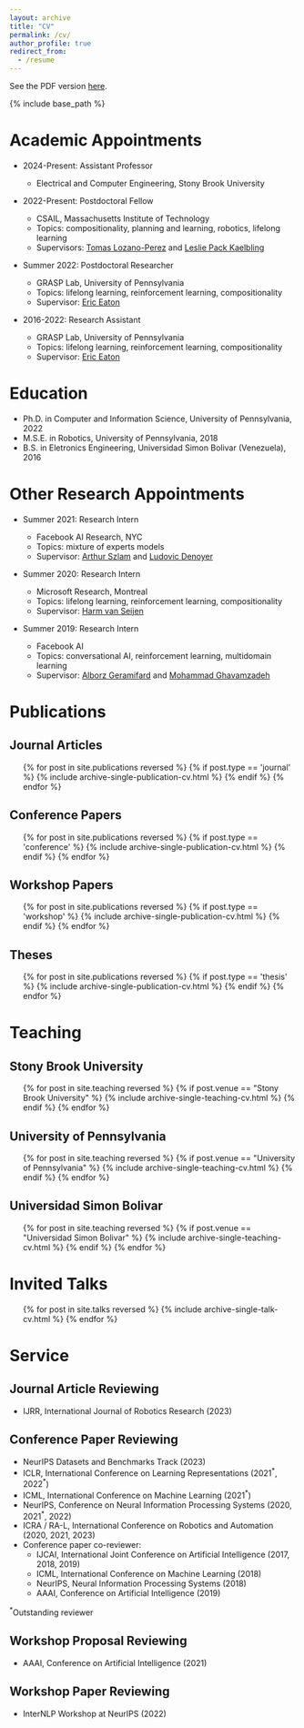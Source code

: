 ```yaml
---
layout: archive
title: "CV"
permalink: /cv/
author_profile: true
redirect_from:
  - /resume
---
```

See the PDF version [here](/files/CVJorgeAMendez.pdf).

{% include base_path %}

Academic Appointments
=====
* 2024-Present: Assistant Professor
  * Electrical and Computer Engineering, Stony Brook University

* 2022-Present: Postdoctoral Fellow
  * CSAIL, Massachusetts Institute of Technology
  * Topics: compositionality, planning and learning, robotics, lifelong learning
  * Supervisors: [Tomas Lozano-Perez](https://people.csail.mit.edu/tlp/) and [Leslie Pack Kaelbling](https://people.csail.mit.edu/lpk/)

* Summer 2022: Postdoctoral Researcher
  * GRASP Lab, University of Pennsylvania
  * Topics: lifelong learning, reinforcement learning, compositionality
  * Supervisor: [Eric Eaton](https://seas.upenn.edu/~eeaton)

* 2016-2022: Research Assistant
  * GRASP Lab, University of Pennsylvania
  * Topics: lifelong learning, reinforcement learning, compositionality
  * Supervisor: [Eric Eaton](https://seas.upenn.edu/~eeaton)


Education
======
* Ph.D. in Computer and Information Science, University of Pennsylvania, 2022
* M.S.E. in Robotics, University of Pennsylvania, 2018
* B.S. in Eletronics Engineering, Universidad Simon Bolivar (Venezuela), 2016

Other Research Appointments
======
* Summer 2021: Research Intern
  * Facebook AI Research, NYC
  * Topics: mixture of experts models
  * Supervisor: [Arthur Szlam](https://scholar.google.com/citations?user=u3-FxUgAAAAJ&hl=en) and [Ludovic Denoyer](http://www-connex.lip6.fr/~denoyer/wordpress/)

* Summer 2020: Research Intern
  * Microsoft Research, Montreal
  * Topics: lifelong learning, reinforcement learning, compositionality
  * Supervisor: [Harm van Seijen](https://www.microsoft.com/en-us/research/people/havansei/)

* Summer 2019: Research Intern
  * Facebook AI
  * Topics: conversational AI, reinforcement learning, multidomain learning
  * Supervisor: [Alborz Geramifard](http://alborz-geramifard.com/Homepage/Welcome.html) and [Mohammad Ghavamzadeh](http://chercheurs.lille.inria.fr/~ghavamza/my_website/About_Me.html)
  

Publications
======

<!-- Preprints
-----
  <ul>{% for post in site.publications reversed %}
    {% if post.type == 'preprint' %}
      {% include archive-single-publication-cv.html %}
    {% endif %}
  {% endfor %}</ul> -->

Journal Articles
-----
  <ul>{% for post in site.publications reversed %}
    {% if post.type == 'journal' %}
      {% include archive-single-publication-cv.html %}
    {% endif %}
  {% endfor %}</ul>


Conference Papers
-----
  <ul>{% for post in site.publications reversed %}
    {% if post.type == 'conference' %}
      {% include archive-single-publication-cv.html %}
    {% endif %}
  {% endfor %}</ul>

Workshop Papers
-----
  <ul>{% for post in site.publications reversed %}
    {% if post.type == 'workshop' %}
      {% include archive-single-publication-cv.html %}
    {% endif %}
  {% endfor %}</ul>

Theses
-----
  <ul>{% for post in site.publications reversed %}
    {% if post.type == 'thesis' %}
      {% include archive-single-publication-cv.html %}
    {% endif %}
  {% endfor %}</ul>


Teaching
======

Stony Brook University
------
  <ul>{% for post in site.teaching reversed %}
    {% if post.venue == "Stony Brook University" %}
      {% include archive-single-teaching-cv.html %}
    {% endif %}
  {% endfor %}</ul>


University of Pennsylvania
------
  <ul>{% for post in site.teaching reversed %}
    {% if post.venue == "University of Pennsylvania" %}
      {% include archive-single-teaching-cv.html %}
    {% endif %}
  {% endfor %}</ul>
  
Universidad Simon Bolivar
------
  <ul>{% for post in site.teaching reversed %}
    {% if post.venue == "Universidad Simon Bolivar" %}
      {% include archive-single-teaching-cv.html %}
    {% endif %}
  {% endfor %}</ul>

Invited Talks
======

  <ul>{% for post in site.talks  reversed %}
    {% include archive-single-talk-cv.html %}
  {% endfor %}</ul>

Service
======

Journal Article Reviewing
----
* IJRR, International Journal of Robotics Research (2023)

Conference Paper Reviewing
----
* NeurIPS Datasets and Benchmarks Track (2023)
* ICLR, International Conference on Learning Representations (2021<sup>\*</sup>, 2022<sup>\*</sup>)
* ICML, International Conference on Machine Learning (2021<sup>\*</sup>)
* NeurIPS, Conference on Neural Information Processing Systems (2020, 2021<sup>\*</sup>, 2022)
* ICRA / RA-L, International Conference on Robotics and Automation (2020, 2021, 2023)
* Conference paper co-reviewer:
  * IJCAI, International Joint Conference on Artificial Intelligence (2017, 2018, 2019)
  * ICML, International Conference on Machine Learning (2018)
  * NeurIPS, Neural Information Processing Systems (2018)
  * AAAI, Conference on Artificial Intelligence (2019)

<sup>\*</sup>Outstanding reviewer

Workshop Proposal Reviewing
----
* AAAI, Conference on Artificial Intelligence (2021)

Workshop Paper Reviewing
----
* InterNLP Workshop at NeurIPS (2022)